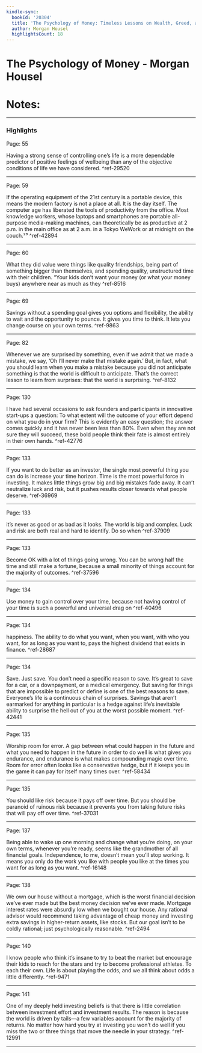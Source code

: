 ```yaml
---
kindle-sync:
  bookId: '20304'
  title: 'The Psychology of Money: Timeless Lessons on Wealth, Greed, and Happiness'
  author: Morgan Housel
  highlightsCount: 18
---
```


# The Psychology of Money - Morgan Housel
# Notes:

---

### Highlights
Page: 55

Having a strong sense of controlling one’s life is a more dependable predictor of positive feelings of wellbeing than any of the objective conditions of life we have considered. ^ref-29520

---
Page: 59

If the operating equipment of the 21st century is a portable device, this means the modern factory is not a place at all. It is the day itself. The computer age has liberated the tools of productivity from the office. Most knowledge workers, whose laptops and smartphones are portable all-purpose media-making machines, can theoretically be as productive at 2 p.m. in the main office as at 2 a.m. in a Tokyo WeWork or at midnight on the couch.²⁹ ^ref-42894

---
Page: 60

What they did value were things like quality friendships, being part of something bigger than themselves, and spending quality, unstructured time with their children. “Your kids don’t want your money (or what your money buys) anywhere near as much as they ^ref-8516

---
Page: 69

Savings without a spending goal gives you options and flexibility, the ability to wait and the opportunity to pounce. It gives you time to think. It lets you change course on your own terms. ^ref-9863

---
Page: 82

Whenever we are surprised by something, even if we admit that we made a mistake, we say, ‘Oh I’ll never make that mistake again.’ But, in fact, what you should learn when you make a mistake because you did not anticipate something is that the world is difficult to anticipate. That’s the correct lesson to learn from surprises: that the world is surprising. ^ref-8132

---
Page: 130

I have had several occasions to ask founders and participants in innovative start-ups a question: To what extent will the outcome of your effort depend on what you do in your firm? This is evidently an easy question; the answer comes quickly and it has never been less than 80%. Even when they are not sure they will succeed, these bold people think their fate is almost entirely in their own hands. ^ref-42776

---
Page: 133

If you want to do better as an investor, the single most powerful thing you can do is increase your time horizon. Time is the most powerful force in investing. It makes little things grow big and big mistakes fade away. It can’t neutralize luck and risk, but it pushes results closer towards what people deserve. ^ref-36969

---
Page: 133

it’s never as good or as bad as it looks. The world is big and complex. Luck and risk are both real and hard to identify. Do so when ^ref-37909

---
Page: 133

Become OK with a lot of things going wrong. You can be wrong half the time and still make a fortune, because a small minority of things account for the majority of outcomes. ^ref-37596

---
Page: 134

Use money to gain control over your time, because not having control of your time is such a powerful and universal drag on ^ref-40496

---
Page: 134

happiness. The ability to do what you want, when you want, with who you want, for as long as you want to, pays the highest dividend that exists in finance. ^ref-28687

---
Page: 134

Save. Just save. You don’t need a specific reason to save. It’s great to save for a car, or a downpayment, or a medical emergency. But saving for things that are impossible to predict or define is one of the best reasons to save. Everyone’s life is a continuous chain of surprises. Savings that aren’t earmarked for anything in particular is a hedge against life’s inevitable ability to surprise the hell out of you at the worst possible moment. ^ref-42441

---
Page: 135

Worship room for error. A gap between what could happen in the future and what you need to happen in the future in order to do well is what gives you endurance, and endurance is what makes compounding magic over time. Room for error often looks like a conservative hedge, but if it keeps you in the game it can pay for itself many times over. ^ref-58434

---
Page: 135

You should like risk because it pays off over time. But you should be paranoid of ruinous risk because it prevents you from taking future risks that will pay off over time. ^ref-37031

---
Page: 137

Being able to wake up one morning and change what you’re doing, on your own terms, whenever you’re ready, seems like the grandmother of all financial goals. Independence, to me, doesn’t mean you’ll stop working. It means you only do the work you like with people you like at the times you want for as long as you want. ^ref-16148

---
Page: 138

We own our house without a mortgage, which is the worst financial decision we’ve ever made but the best money decision we’ve ever made. Mortgage interest rates were absurdly low when we bought our house. Any rational advisor would recommend taking advantage of cheap money and investing extra savings in higher-return assets, like stocks. But our goal isn’t to be coldly rational; just psychologically reasonable. ^ref-2494

---
Page: 140

I know people who think it’s insane to try to beat the market but encourage their kids to reach for the stars and try to become professional athletes. To each their own. Life is about playing the odds, and we all think about odds a little differently. ^ref-9471

---
Page: 141

One of my deeply held investing beliefs is that there is little correlation between investment effort and investment results. The reason is because the world is driven by tails—a few variables account for the majority of returns. No matter how hard you try at investing you won’t do well if you miss the two or three things that move the needle in your strategy. ^ref-12991

---
